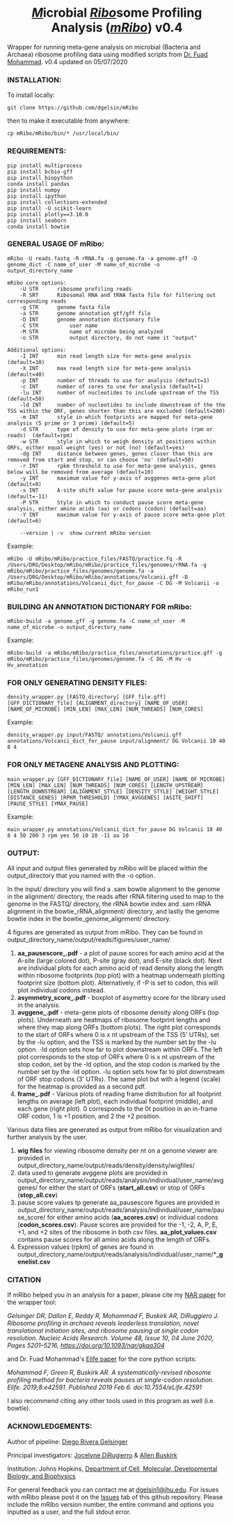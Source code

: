 # <div align="center"><ins><strong><em>*M*</em></strong></ins>icrobial <ins><strong><em>*Ribo*</em></strong></ins>some Profiling Analysis (<ins><strong><em>*mRibo*</em></strong></ins>) v0.4 </div>
Wrapper for running meta-gene analysis on microbial (Bacteria and Archaea) ribosome profiling data using modified scripts from [Dr. Fuad Mohammad](https://github.com/greenlabjhmi/2018_Bacterial_Pipeline_riboseq). v0.4 updated on 05/07/2020

### INSTALLATION:
To install locally:
```
git clone https://github.com/dgelsin/mRibo
```
then to make it executable from anywhere:
```
cp mRibo/mRibo/bin/* /usr/local/bin/
```

### REQUIREMENTS:
```pip install DateTime
pip install multiprocess
pip install bcbio-gff
pip install biopython
conda install pandas
pip install numpy
pip install ipython
pip install collections-extended
pip install -U scikit-learn
pip install plotly==3.10.0
pip install seaborn
conda install bowtie
```

### GENERAL USAGE OF mRibo:
```
mRibo -U reads.fastq -R rRNA.fa -g genome.fa -a genome.gff -D genome_dict -C name_of_user -M name_of_microbe -o output_directory_name

mRibo core options:
	-U STR		ribosome profiling reads
	-R SRT		Ribosomal RNA and tRNA fasta file for filtering out corresponding reads
	-g STR		genome fasta file
	-a STR		genome annotation gtf/gff file
	-D INT		genome annotation dictionary file
	-C STR      	user name
	-M STR      	name of microbe being analyzed
	-o STR          output directory, do not name it "output"

Additional options:
	-I INT		min read length size for meta-gene analysis (default=10)
	-X INT		max read length size for meta-gene analysis (default=40)
	-p INT		number of threads to use for analysis (default=1)
	-c INT		number of cores to use for analysis (default=1)
	-lu INT		number of nucleotides to include upstream of the TSS (default=50)
	-ld INT		number of nucleotides to include downstream of the the TSS within the ORF, genes shorter than this are excluded (default=200)
	-m INT		style in which footprints are mapped for meta-gene analysis (5 prime or 3 prime) (default=5)
	-d STR		type of density to use for meta-gene plots (rpm or reads)  (default=rpm)
	-w STR		style in which to weigh density at positions within ORFs, either equal weight (yes) or not (no) (default=yes)
	-dg INT		distance between genes, genes closer than this are removed from start and stop, or can choose 'no' (default=50)
	-r INT		rpkm threshold to use for meta-gene analysis, genes below will be removed from average (default=10)
	-y INT		maximum value for y-axis of avggenes meta-gene plot (default=0)
	-s INT		A-site shift value for pause score meta-gene analysis (default=-11)
	-P STR		Style in which to conduct pause score meta-gene analysis, either amino acids (aa) or codons (codon) (default=aa)
	-Y INT		maximum value for y-axis of pause score meta-gene plot (default=6)

	--version | -v	show current mRibo version
```

Example:
```
mRibo -U mRibo/mRibo/practice_files/FASTQ/practice.fq -R /Users/DRG/Desktop/mRibo/mRibo/practice_files/genomes/rRNA.fa -g mRibo/mRibo/practice_files/genomes/genome.fa -a /Users/DRG/Desktop/mRibo/mRibo/annotations/Volcanii.gff -D mRibo/mRibo/annotations/Volcanii_dict_for_pause -C DG -M Volcanii -o mRibo_run1
```

### BUILDING AN ANNOTATION DICTIONARY FOR mRibo:

```
mRibo-build -a genome.gff -g genome.fa -C name_of_user -M name_of_microbe -o output_directory_name
```

Example:
```
mRibo-build -a mRibo/mRibo/practice_files/annotations/practice.gff -g mRibo/mRibo/practice_files/genomes/genome.fa -C DG -M Hv -o Hv_annotation
```

### FOR ONLY GENERATING DENSITY FILES:
```
density_wrapper.py [FASTQ_directory] [GFF_file.gff] [GFF_DICTIONARY_file] [ALIGNMENT_directory] [NAME_OF_USER] [NAME_OF_MICROBE] [MIN_LEN] [MAX_LEN] [NUM_THREADS] [NUM_CORES]
```

Example:
```
density_wrapper.py input/FASTQ/ annotations/Volcanii.gff annotations/Volcanii_dict_for_pause input/alignment/ DG Volcanii 10 40 8 4
```


### FOR ONLY METAGENE ANALYSIS AND PLOTTING:
```
main_wrapper.py [GFF_DICTIONARY_file] [NAME_OF_USER] [NAME_OF_MICROBE] [MIN_LEN] [MAX_LEN] [NUM_THREADS] [NUM_CORES] [LENGTH_UPSTREAM] [LENGTH_DOWNSTREAM] [ALIGNMENT_STYLE] [DENSITY_STYLE] [WEIGHT_STYLE] [DISTANCE_GENES] [RPKM_THRESHOLD] [YMAX_AVGGENES] [ASITE_SHIFT] [PAUSE_STYLE] [YMAX_PAUSE]
```

Example:
```
main_wrapper.py annotations/Volcanii_dict_for_pause DG Volcanii 10 40 8 4 50 200 3 rpm yes 50 10 10 -11 aa 10
```

### OUTPUT:

All input and output files generated by mRibo will be placed within the output_directory that you named with the -o option.

In the input/ directory you will find a .sam bowtie alignment to the genome in the alignment/ directory, the reads after rRNA filtering used to map to the genome in the FASTQ/ directory, the rRNA bowtie index and .sam rRNA alignment in the bowtie_rRNA_alignment/ directory, and lastly the genome bowtie index in the bowtie_genome_alignment/ directory.

4 figures are generated as output from mRibo. They can be found in output_directory_name/output/reads/figures/user_name/

1. **aa_pausescore_.pdf** - a plot of pause scores for each amino acid at the A-site (large colored dot), P-site (gray dot), and E-site (black dot). Next are individual plots for each amino acid of read density along the length within ribosome footprints (top plot) with a heatmap underneath plotting footprint size (bottom plot). Alternatively, if -P is set to codon, this will plot individual codons instead.
2. **asymmetry_score_.pdf** - boxplot of asymettry score for the library used in the analysis.
3. **avggene_.pdf** - meta-gene plots of ribosome density along ORFs (top plots). Underneath are heatmaps of ribosome footprint lengths and where they map along ORFs (bottom plots). The right plot corresponds to the start of ORFs where 0 is x nt upstream of the TSS (5' UTRs), set by the -lu option, and the TSS is marked by the number set by the -lu option. -ld option sets how far to plot downstream within ORFs. The left plot corresponds to the stop of ORFs where 0 is x nt upstream of the stop codon, set by the -ld option, and the stop codon is marked by the number set by the -ld option. -lu option sets how far to plot downstream of ORF stop codons (3' UTRs). The same plot but with a legend (scale) for the heatmap is provided as a second pdf.
4. **frame_.pdf** - Various plots of reading frame distribution for all footprint lengths on average (left plot), each individual footprint (middle), and each gene (right plot). 0 corresponds to the 0t position in an in-frame ORF codon, 1 is +1 position, and 2 the +2 position.

Various data files are generated as output from mRibo for visualization and further analysis by the user.
1. **wig files** for viewing ribosome density per nt on a genome viewer are provided in output_directory_name/output/reads/density/density/wigfiles/
2. data used to generate avggene plots are provided in output_directory_name/output/reads/analysis/individual/user_name/avggenes/ for either the start of ORFs (**start_all.csv**) or stop of ORFs (**stop_all.csv**)
3. pause score values tp generate aa_pausescore figures are provided in output_directory_name/output/reads/analysis/individual/user_name/pause_score/ for either amino acids (**aa_scores.csv**) or individual codons (**codon_scores.csv**). Pause scores are provided for the -1, -2, A, P, E, +1, and +2 sites of the ribosome in both csv files. **aa_plot_values.csv** contains pause scores for all amino acids along the length of ORFs.
4. Expression values (rpkm) of genes are found in output_directory_name/output/reads/analysis/individual/user_name/***_genelist.csv**

### CITATION
If mRibo helped you in an analysis for a paper, please cite my [NAR paper](https://academic.oup.com/nar/article/48/10/5201/5831753) for the wrapper tool:

*Gelsinger DR, Dallon E, Reddy R, Mohammad F, Buskirk AR, DiRuggiero J. Ribosome profiling in archaea reveals leaderless translation, novel translational initiation sites, and ribosome pausing at single codon resolution. Nucleic Acids Research. Volume 48, Issue 10, 04 June 2020, Pages 5201–5216, https://doi.org/10.1093/nar/gkaa304*

and Dr. Fuad Mohammad's [Elife paper](https://elifesciences.org/articles/42591) for the core python scripts:

*Mohammad F, Green R, Buskirk AR. A systematically-revised ribosome profiling method for bacteria reveals pauses at single-codon resolution. Elife. 2019;8:e42591. Published 2019 Feb 6. doi:10.7554/eLife.42591*

I also recommend citing any other tools used in this program as well (i.e. bowtie).

### ACKNOWLEDGEMENTS:

Author of pipeline: [Diego Rivera Gelsinger](https://github.com/dgelsin)

Principal investigators: [Jocelyne DiRugierro](https://bio.jhu.edu/directory/jocelyne-diruggiero/) & [Allen Buskirk](https://greenlabjhmi.org/the-buskirk-group)

Institution: Johns Hopkins, [Department of Cell, Molecular, Developmental Biology, and Biophysics](https://cmdb.jhu.edu/)

For general feedback you can contact me at [dgelsin1@jhu.edu](mailto:dgelsin1@jhu.edu). For issues with mRibo please post it on the [Issues](https://github.com/dgelsin/mRibo/issues) tab of this github repository. Please include the mRibo version number, the entire command and options you inputted as a user, and the full stdout error.  
